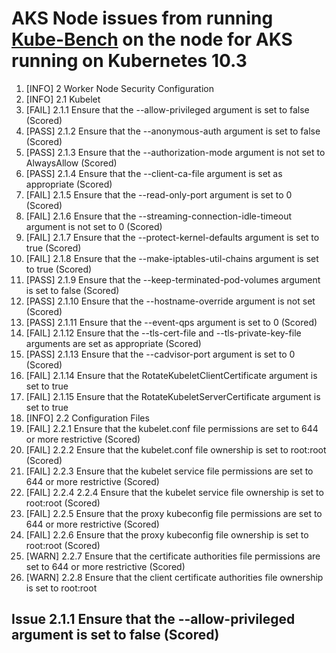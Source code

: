 # AKS Node issues from running [Kube-Bench](https://github.com/aquasecurity/kube-bench) on the node for AKS running on Kubernetes 10.3

1. [INFO] 2 Worker Node Security Configuration
2. [INFO] 2.1 Kubelet
3. [FAIL] 2.1.1 Ensure that the --allow-privileged argument is set to false (Scored)
4. [PASS] 2.1.2 Ensure that the --anonymous-auth argument is set to false (Scored)
5. [PASS] 2.1.3 Ensure that the --authorization-mode argument is not set to AlwaysAllow (Scored)
6. [PASS] 2.1.4 Ensure that the --client-ca-file argument is set as appropriate (Scored)
7. [FAIL] 2.1.5 Ensure that the --read-only-port argument is set to 0 (Scored)
8. [FAIL] 2.1.6 Ensure that the --streaming-connection-idle-timeout argument is not set to 0 (Scored)
9. [FAIL] 2.1.7 Ensure that the --protect-kernel-defaults argument is set to true (Scored)
10. [FAIL] 2.1.8 Ensure that the --make-iptables-util-chains argument is set to true (Scored)
11. [PASS] 2.1.9 Ensure that the --keep-terminated-pod-volumes argument is set to false (Scored)
12. [PASS] 2.1.10 Ensure that the --hostname-override argument is not set (Scored)
13. [PASS] 2.1.11 Ensure that the --event-qps argument is set to 0 (Scored)
14. [FAIL] 2.1.12 Ensure that the --tls-cert-file and --tls-private-key-file arguments are set as appropriate (Scored)
15. [PASS] 2.1.13 Ensure that the --cadvisor-port argument is set to 0 (Scored)
16. [FAIL] 2.1.14 Ensure that the RotateKubeletClientCertificate argument is set to true
17. [FAIL] 2.1.15 Ensure that the RotateKubeletServerCertificate argument is set to true
18. [INFO] 2.2 Configuration Files
19. [FAIL] 2.2.1 Ensure that the kubelet.conf file permissions are set to 644 or more restrictive (Scored)
20. [FAIL] 2.2.2 Ensure that the kubelet.conf file ownership is set to root:root (Scored)
21. [FAIL] 2.2.3 Ensure that the kubelet service file permissions are set to 644 or more restrictive (Scored)
22. [FAIL] 2.2.4 2.2.4 Ensure that the kubelet service file ownership is set to root:root (Scored)
23. [FAIL] 2.2.5 Ensure that the proxy kubeconfig file permissions are set to 644 or more restrictive (Scored)
24. [FAIL] 2.2.6 Ensure that the proxy kubeconfig file ownership is set to root:root (Scored)
25. [WARN] 2.2.7 Ensure that the certificate authorities file permissions are set to 644 or more restrictive (Scored)
26. [WARN] 2.2.8 Ensure that the client certificate authorities file ownership is set to root:root

## Issue 2.1.1 Ensure that the --allow-privileged argument is set to false (Scored)
